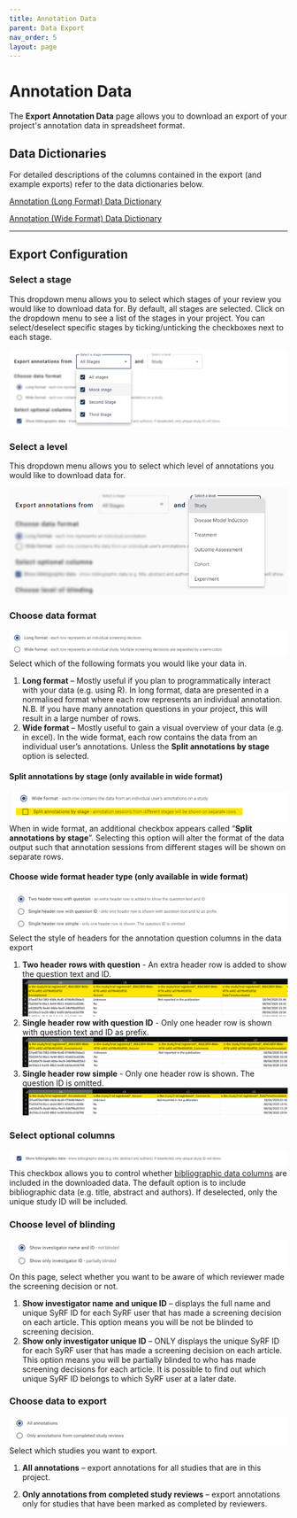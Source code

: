 ```yaml
---
title: Annotation Data
parent: Data Export
nav_order: 5
layout: page
---
```


# Annotation Data

The **Export Annotation Data** page allows you to download an export of your project's annotation data in spreadsheet format.

## Data Dictionaries

For detailed descriptions of the columns contained in the export (and example exports) refer to the data dictionaries below.

[Annotation (Long Format) Data Dictionary](data-dictionary/annotation-long.html)

[Annotation (Wide Format) Data Dictionary](data-dictionary/annotation-wide.html)

---

## Export Configuration

### Select a stage

This dropdown menu allows you to select which stages of your review you would like to download data for. By default, all stages are selected. Click on the dropdown menu to see a list of the stages in your project. You can select/deselect specific stages by ticking/unticking the checkboxes next to each stage.

![Screenshot: Select a stage](figs/select_stage_dropdown-annotation.png)

### Select a level

This dropdown menu allows you to select which level of annotations you would like to download data for.

![Level Selection](figs/select_level_dropdown.png)

### Choose data format

![Screenshot: Choose data format](figs/choose_data_format-screening.png)
Select which of the following formats you would like your data in.

1. **Long format** – Mostly useful if you plan to programmatically interact with your data (e.g. using R). In long format, data are presented in a normalised format where each row represents an individual annotation. N.B. If you have many annotation questions in your project, this will result in a large number of rows.
2. **Wide format** – Mostly useful to gain a visual overview of your data (e.g. in excel). In the wide format, each row contains the data from an individual user’s annotations. Unless the **Split annotations by stage** option is selected.

#### Split annotations by stage (only available in wide format)

![Split annotations by stage](figs/split_by_stage.png)
When in wide format, an additional checkbox appears called “**Split annotations by stage**”. Selecting this option will alter the format of the data output such that annotation sessions from different stages will be shown on separate rows.

#### Choose wide format header type (only available in wide format)

![Choose wide format header type](figs/choose_wide_format_header_type.png)
Select the style of headers for the annotation question columns in the data export

1. **Two header rows with question** - An extra header row is added to show the question text and ID.
   ![Two header rows with question](figs/header_format-two_header.png)
2. **Single header row with question ID** - Only one header row is shown with question text and ID as prefix.
   ![Single header row with question ID](figs/header_format-single_header_id.png)
3. **Single header row simple** - Only one header row is shown. The question ID is omitted.
   ![Single header row simple](figs/header_format-single_header_simple.png)

### Select optional columns

![Screenshot: Optional columns](figs/select_optional_columns.png)
This checkbox allows you to control whether [bibliographic data columns](data-dictionary/bibliographic.html) are included in the downloaded data. The default option is to include bibliographic data (e.g. title, abstract and authors). If deselected, only the unique study ID will be included.

### Choose level of blinding

![Screenshot: Choose level of blinding](figs/blinding_level.png)
On this page, select whether you want to be aware of which reviewer made the screening decision or not.

1. **Show investigator name and unique ID** – displays the full name and unique SyRF ID for each SyRF user that has made a screening decision on each article. This option means you will be not be blinded to screening decision.
2. **Show only investigator unique ID** – ONLY displays the unique SyRF ID for each SyRF user that has made a screening decision on each article. This option means you will be partially blinded to who has made screening decisions for each article. It is possible to find out which unique SyRF ID belongs to which SyRF user at a later date.

### Choose data to export

![Screenshot: Choose data to export](figs/choose_data_to_export-annotation.png)
Select which studies you want to export.

1. **All annotations** – export annotations for all studies that are in this project.

2. **Only annotations from completed study reviews** – export annotations only for studies that have been marked as completed by reviewers.
